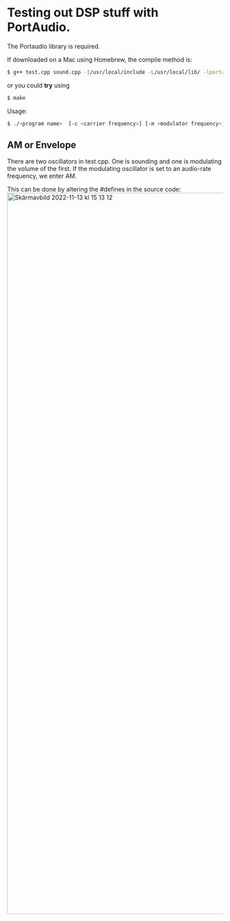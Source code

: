 # Testing out DSP stuff with PortAudio.

The Portaudio library is required.

If downloaded on a Mac using Homebrew, the compile method is:
```bash
$ g++ test.cpp sound.cpp -I/usr/local/include -L/usr/local/lib/ -lportaudio -o test
```
or you could **try** using
```bash
$ make
```
Usage:
```bash
$ ./<program name>  [-c <carrier frequency>] [-m <modulator frequency>]
```

## AM or Envelope
There are two oscillators in test.cpp.
One is sounding and one is modulating the volume of the first. 
If the modulating oscillator is set to an audio-rate frequency, we enter AM.

This can be done by altering the #defines in the source code:
<img width="1680" alt="Skärmavbild 2022-11-13 kl  15 13 12" src="https://user-images.githubusercontent.com/79695983/201526306-e5c02aeb-9240-4b02-8a30-accbd157b6b1.png">
